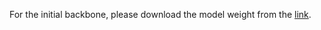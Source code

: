 For the initial backbone, please download the model weight from the [link](https://drive.google.com/file/d/120xLY_pGZlm3tqaLxTLVp99e06muBjJC/view?usp=drive_link).
